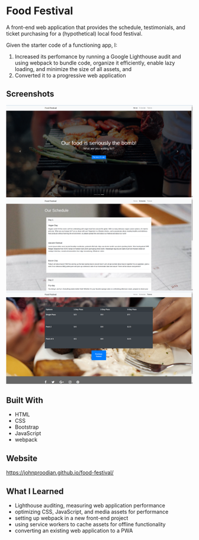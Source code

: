 # Food Festival

A front-end web application that provides the schedule, testimonials, and ticket purchasing for a (hypothetical) local food festival.

Given the starter code of a functioning app, I:
1. Increased its perfomance by running a Google Lighthouse audit and using webpack to bundle code, organize it efficiently, enable lazy loading, and minimize the size of all assets, and
2. Converted it to a progressive web application

## Screenshots
![homepage](/assets/screenshots/homepage.png)
![schedule](/assets/screenshots/schedule.png)
![tickets](/assets/screenshots/ticket-page.png)

## Built With
* HTML
* CSS
* Bootstrap
* JavaScript
* webpack

## Website
https://johnproodian.github.io/food-festival/

## What I Learned
* Lighthouse auditing, measuring web application performance
* optimizing CSS, JavaScript, and media assets for performance
* setting up webpack in a new front-end project
* using service workers to cache assets for offline functionality
* converting an existing web application to a PWA
